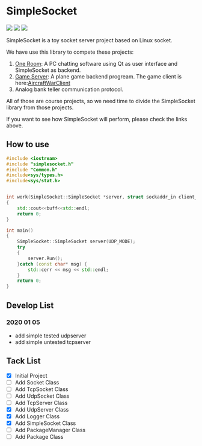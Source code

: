 # SimpleSocket

![](https://img.shields.io/badge/status-on%20develop-orange) 
![](https://img.shields.io/badge/language-c++-green.svg)
![](https://img.shields.io/github/last-commit/aptxous/SimpleSocket)

SimpleSocket is a toy socket server project based on Linux socket.

We have use this library to compete these projects:

1. [One Room](https://github.com/kagaya85/OneRoom): A PC chatting software using Qt as user interface and SimpleSocket as backend.
2. [Game Server](https://github.com/TaihouDaisuki/GameSever): A plane game backend progream. The game client is here:[AircraftWarClient](https://github.com/kagaya85/AircraftWarClient)
3. Analog bank teller communication protocol. 

All of those are course projects, so we need time to divide the SimpleSocket library from those projects.

If you want to see how SimpleSocket will perform, please check the links above.

## How to use

```c++
#include <iostream>
#include "simplesocket.h"
#include "Common.h"
#include<sys/types.h> 
#include<sys/stat.h>


int work(SimpleSocket::SimpleSocket *server, struct sockaddr_in client_addr, int nbytes, char *buff)
{
    std::cout<<buff<<std::endl;
    return 0;
}

int main()
{
    SimpleSocket::SimpleSocket server(UDP_MODE);
    try
    {
        server.Run();
    }catch (const char* msg) {
        std::cerr << msg << std::endl;
    }
    return 0;
}

```

## Develop List
### 2020 01 05
* add simple tested udpserver
* add simple untested tcpserver

## Tack List

- [x] Initial Project
- [ ] Add Socket Class
- [ ] Add TcpSocket Class
- [ ] Add UdpSocket Class
- [ ] Add TcpServer Class
- [x] Add UdpServer Class
- [x] Add Logger Class
- [x] Add SimpleSocket Class
- [ ] Add PackageManager Class
- [ ] Add Package Class